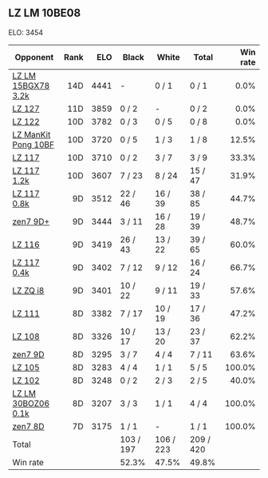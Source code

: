## LZ LM 10BE08 ##

ELO: 3454

Opponent | Rank | ELO | Black | White | Total | Win rate
---------|-----:|----:|-------|-------|-------|-------:
[LZ LM 15BGX78 3.2k](LZ%20LM%2015BGX78%203.2k.md) | 14D | 4441 | - | 0 / 1 | 0 / 1 | 0.0%
[LZ 127](LZ%20127.md) | 11D | 3859 | 0 / 2 | - | 0 / 2 | 0.0%
[LZ 122](LZ%20122.md) | 10D | 3782 | 0 / 3 | 0 / 5 | 0 / 8 | 0.0%
[LZ ManKit Pong 10BF](LZ%20ManKit%20Pong%2010BF.md) | 10D | 3720 | 0 / 5 | 1 / 3 | 1 / 8 | 12.5%
[LZ 117](LZ%20117.md) | 10D | 3710 | 0 / 2 | 3 / 7 | 3 / 9 | 33.3%
[LZ 117 1.2k](LZ%20117%201.2k.md) | 10D | 3607 | 7 / 23 | 8 / 24 | 15 / 47 | 31.9%
[LZ 117 0.8k](LZ%20117%200.8k.md) | 9D | 3512 | 22 / 46 | 16 / 39 | 38 / 85 | 44.7%
[zen7 9D+](zen7%209D+.md) | 9D | 3444 | 3 / 11 | 16 / 28 | 19 / 39 | 48.7%
[LZ 116](LZ%20116.md) | 9D | 3419 | 26 / 43 | 13 / 22 | 39 / 65 | 60.0%
[LZ 117 0.4k](LZ%20117%200.4k.md) | 9D | 3402 | 7 / 12 | 9 / 12 | 16 / 24 | 66.7%
[LZ ZQ i8](LZ%20ZQ%20i8.md) | 9D | 3401 | 10 / 22 | 9 / 11 | 19 / 33 | 57.6%
[LZ 111](LZ%20111.md) | 8D | 3382 | 7 / 17 | 10 / 19 | 17 / 36 | 47.2%
[LZ 108](LZ%20108.md) | 8D | 3326 | 10 / 17 | 13 / 20 | 23 / 37 | 62.2%
[zen7 9D](zen7%209D.md) | 8D | 3295 | 3 / 7 | 4 / 4 | 7 / 11 | 63.6%
[LZ 105](LZ%20105.md) | 8D | 3283 | 4 / 4 | 1 / 1 | 5 / 5 | 100.0%
[LZ 102](LZ%20102.md) | 8D | 3248 | 0 / 2 | 2 / 3 | 2 / 5 | 40.0%
[LZ LM 30BOZ06 0.1k](LZ%20LM%2030BOZ06%200.1k.md) | 8D | 3207 | 3 / 3 | 1 / 1 | 4 / 4 | 100.0%
[zen7 8D](zen7%208D.md) | 7D | 3175 | 1 / 1 | - | 1 / 1 | 100.0%
Total | | | 103 / 197 | 106 / 223 | 209 / 420 | 
Win rate| | | 52.3% | 47.5% | 49.8% | 
